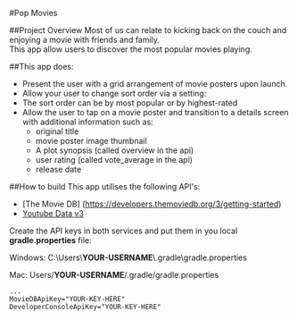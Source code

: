 #Pop Movies

##Project Overview
Most of us can relate to kicking back on the couch and enjoying a movie with friends and family.  
This app allow users to discover the most popular movies playing. 



##This app does:

* Present the user with a grid arrangement of movie posters upon launch.
* Allow your user to change sort order via a setting:
* The sort order can be by most popular or by highest-rated
* Allow the user to tap on a movie poster and transition to a details screen with additional information such as:
	* original title
	* movie poster image thumbnail
	* A plot synopsis (called overview in the api)
	* user rating (called vote_average in the api)
	* release date

##How to build
This app utilises the following API's: 

* [The Movie DB] (https://developers.themoviedb.org/3/getting-started)
* [Youtube Data v3](https://developers.google.com/youtube/v3/)

Create the API keys in both services and put them in you local **gradle.properties** file:

Windows: C:\Users\\**YOUR-USERNAME**\\.gradle\gradle.properties

Mac: Users/**YOUR-USERNAME**/.gradle/gradle.properties

	...
	MovieDBApiKey="YOUR-KEY-HERE"
	DeveloperConsoleApiKey="YOUR-KEY-HERE"

